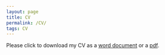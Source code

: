 ```yaml
---
layout: page
title: CV
permalink: /CV/
tags: CV
---
```


 Please click to download my CV as a [word document](https://www.bgigurtsis.com/CVs/Billy%20Gigurtsis%20CV.docx) or a [pdf](https://www.bgigurtsis.com/CVs/Billy%20Gigurtsis%20CV.pdf).
